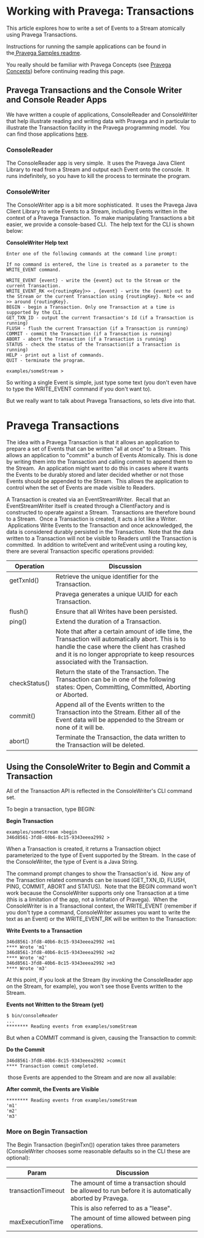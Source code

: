 <!--
Copyright (c) 2017 Dell Inc., or its subsidiaries. All Rights Reserved.

Licensed under the Apache License, Version 2.0 (the "License");
you may not use this file except in compliance with the License.
You may obtain a copy of the License at

    http://www.apache.org/licenses/LICENSE-2.0
-->
# Working with Pravega: Transactions

This article explores how to write a set of Events to a Stream atomically using
Pravega Transactions.

Instructions for running the sample applications can be found in the[ Pravega
Samples
readme](https://github.com/pravega/pravega-samples/blob/v0.4.0/pravega-client-examples/README.md).

You really should be familiar with Pravega Concepts (see [Pravega
Concepts](pravega-concepts.md)) before continuing reading this page.

## Pravega Transactions and the Console Writer and Console Reader Apps

We have written a couple of applications, ConsoleReader and ConsoleWriter that
help illustrate reading and writing data with Pravega and in particular to
illustrate the Transaction facility in the Pravega programming model.  You can
find those applications
[here](https://github.com/pravega/pravega-samples/tree/v0.4.0/pravega-client-examples/src/main/java/io/pravega/example/consolerw).

### ConsoleReader

The ConsoleReader app is very simple.  It uses the Pravega Java Client Library
to read from a Stream and output each Event onto the console.  It runs
indefinitely, so you have to kill the process to terminate the program.

### ConsoleWriter

The ConsoleWriter app is a bit more sophisticated.  It uses the Pravega Java
Client Library to write Events to a Stream, including Events written in the
context of a Pravega Transaction.  To make manipulating Transactions a bit
easier, we provide a console-based CLI.  The help text for the CLI is shown
below:

**ConsoleWriter Help text**
```
Enter one of the following commands at the command line prompt:

If no command is entered, the line is treated as a parameter to the WRITE_EVENT command.

WRITE_EVENT {event} - write the {event} out to the Stream or the current Transaction.
WRITE_EVENT_RK <<{routingKey}>> , {event} - write the {event} out to the Stream or the current Transaction using {routingKey}. Note << and >> around {routingKey}.
BEGIN - begin a Transaction. Only one Transaction at a time is supported by the CLI.
GET_TXN_ID - output the current Transaction's Id (if a Transaction is running)
FLUSH - flush the current Transaction (if a Transaction is running)
COMMIT - commit the Transaction (if a Transaction is running)
ABORT - abort the Transaction (if a Transaction is running)
STATUS - check the status of the Transaction(if a Transaction is running)
HELP - print out a list of commands.
QUIT - terminate the program.

examples/someStream >
```

So writing a single Event is simple, just type some text (you don't even have to
type the WRITE\_EVENT command if you don't want to).

But we really want to talk about Pravega Transactions, so lets dive into that.

Pravega Transactions
====================

The idea with a Pravega Transaction is that it allows an application to prepare
a set of Events that can be written "all at once" to a Stream.  This allows an
application to "commit" a bunch of Events Atomically. This is done by writing them into the Transaction
and calling commit to append them to the Stream.  An application might
want to do this in cases where it wants the Events to be durably stored and
later decided whether or not those Events should be
appended to the Stream.  This allows the application
to control when the set of Events are made visible to Readers.

A Transaction is created via an EventStreamWriter.  Recall that an
EventStreamWriter itself is created through a ClientFactory and is constructed
to operate against a Stream.  Transactions are therefore bound to a Stream.
 Once a Transaction is created, it acts a lot like a Writer.  Applications Write
Events to the Transaction and once acknowledged, the data is considered durably
persisted in the Transaction.  Note that the data written to a Transaction will
not be visible to Readers until the Transaction is committed.  In addition to
writeEvent and writeEvent using a routing key, there are several Transaction
specific operations provided:

| **Operation** | **Discussion**                                                                                                                                          |
|---------------|---------------------------------------------------------------------------------------------------------------------------------------------------------|
| getTxnId()    | Retrieve the unique identifier for the Transaction.                                                                                                     |
|               | Pravega generates a unique UUID for each Transaction.                                                                                                                                                        |
| flush()       | Ensure that all Writes have been persisted.                                                                                                             |
| ping()        | Extend the duration of a Transaction.                                                                                                                   |
|               | Note that after a certain amount of idle time, the Transaction will automatically abort. This is to handle the case where the client has crashed and it is no longer appropriate to keep resources associated with the Transaction.                                                                                                                                                        |
| checkStatus() | Return the state of the Transaction. The Transaction can be in one of the following states: Open, Committing, Committed, Aborting or Aborted.           |
| commit()      | Append all of the Events written to the Transaction into the Stream. Either all of the Event data will be appended to the Stream or none of it will be. |
| abort()       | Terminate the Transaction, the data written to the Transaction will be deleted.                                                                         |

## Using the ConsoleWriter to Begin and Commit a Transaction

All of the Transaction API is reflected in the ConsoleWriter's CLI command set.

To begin a transaction, type BEGIN:

**Begin Transaction**
```
examples/someStream >begin
346d8561-3fd8-40b6-8c15-9343eeea2992 >
```

When a Transaction is created, it returns a Transaction object parameterized to
the type of Event supported by the Stream.  In the case of the ConsoleWriter,
the type of Event is a Java String.

The command prompt changes to show the Transaction's id.  Now any of the
Transaction related commands can be issued (GET\_TXN\_ID, FLUSH, PING, COMMIT,
ABORT and STATUS).  Note that the BEGIN command won't work because the
ConsoleWriter supports only one Transaction at a time (this is a limitation of
the app, not a limitation of Pravega).  When the ConsoleWriter is in a
Transactional context, the WRITE\_EVENT (remember if you don't type a command,
ConsoleWriter assumes you want to write the text as an Event) or the
WRITE\_EVENT\_RK will be written to the Transaction:

**Write Events to a Transaction**
```
346d8561-3fd8-40b6-8c15-9343eeea2992 >m1
**** Wrote 'm1'
346d8561-3fd8-40b6-8c15-9343eeea2992 >m2
**** Wrote 'm2'
346d8561-3fd8-40b6-8c15-9343eeea2992 >m3
**** Wrote 'm3'
```

At this point, if you look at the Stream (by invoking the ConsoleReader app on
the Stream, for example), you won't see those Events written to the Stream.

**Events not Written to the Stream (yet)**
```
$ bin/consoleReader
...
******** Reading events from examples/someStream
```

But when a COMMIT command is given, causing the Transaction to commit:

**Do the Commit**
```
346d8561-3fd8-40b6-8c15-9343eeea2992 >commit
**** Transaction commit completed.
```
 those Events are appended to the Stream and are now all available:

**After commit, the Events are Visible**

```
******** Reading events from examples/someStream
'm1'
'm2'
'm3'
```

### More on Begin Transaction

The Begin Transaction (beginTxn()) operation takes three parameters
(ConsoleWriter chooses some reasonable defaults so in the CLI these are
optional): 

| **Param**          | **Discussion**                                                                                                        |
|--------------------|-----------------------------------------------------------------------------------------------------------------------|
| transactionTimeout | The amount of time a transaction should be allowed to run before it is automatically aborted by Pravega.              |
|                    | This is also referred to as a "lease".                                                                                                                      |
| maxExecutionTime   | The amount of time allowed between ping operations.                                                                   |
